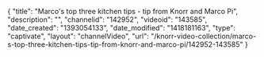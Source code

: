 {
    "title": "Marco's top three kitchen tips - tip from Knorr and Marco Pi",
    "description": "",
    "channelid": "142952",
    "videoid": "143585",
    "date_created": "1393054133",
    "date_modified": "1418181163",
    "type": "captivate",
    "layout": "channelVideo",
    "url": "\/knorr-video-collection\/marco-s-top-three-kitchen-tips-tip-from-knorr-and-marco-pi\/142952-143585"
}